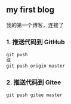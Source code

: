## my first blog

我的第一个博客，连接了

### 1. 推送代码到 GitHub

```xml
git push
或
git push origin master
```

### 2. 推送代码到 Gitee

```xml
git push gitee master
```

